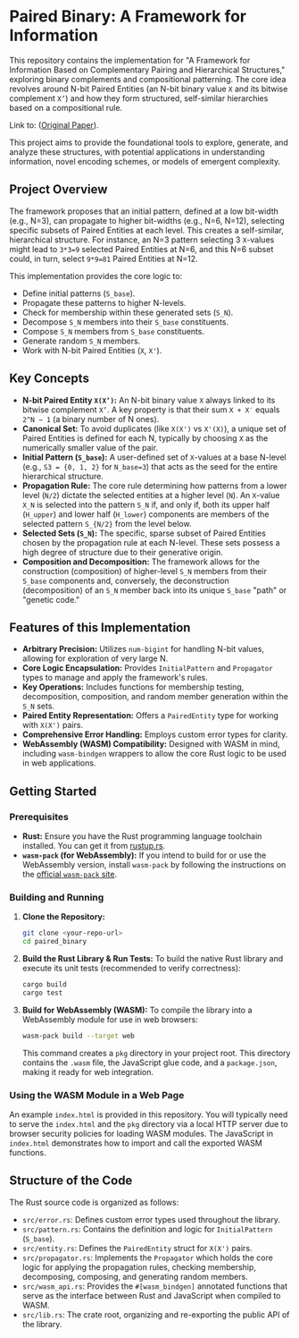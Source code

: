 # Paired Binary: A Framework for Information

This repository contains the implementation for "A Framework for Information Based on Complementary Pairing and Hierarchical Structures," exploring binary complements and compositional patterning. The core idea revolves around N-bit Paired Entities (an N-bit binary value `X` and its bitwise complement `X’`) and how they form structured, self-similar hierarchies based on a compositional rule.

Link to: ([Original Paper](https://zenodo.org/records/15543486)).

This project aims to provide the foundational tools to explore, generate, and analyze these structures, with potential applications in understanding information, novel encoding schemes, or models of emergent complexity.

## Project Overview

The framework proposes that an initial pattern, defined at a low bit-width (e.g., N=3), can propagate to higher bit-widths (e.g., N=6, N=12), selecting specific subsets of Paired Entities at each level. This creates a self-similar, hierarchical structure. For instance, an N=3 pattern selecting 3 `X`-values might lead to `3*3=9` selected Paired Entities at N=6, and this N=6 subset could, in turn, select `9*9=81` Paired Entities at N=12.

This implementation provides the core logic to:
*   Define initial patterns (`S_base`).
*   Propagate these patterns to higher N-levels.
*   Check for membership within these generated sets (`S_N`).
*   Decompose `S_N` members into their `S_base` constituents.
*   Compose `S_N` members from `S_base` constituents.
*   Generate random `S_N` members.
*   Work with N-bit Paired Entities (`X`, `X'`).

## Key Concepts

*   **N-bit Paired Entity `X(X’)`:** An N-bit binary value `X` always linked to its bitwise complement `X’`. A key property is that their sum `X + X′` equals `2^N − 1` (a binary number of N ones).
*   **Canonical Set:** To avoid duplicates (like `X(X')` vs `X'(X)`), a unique set of Paired Entities is defined for each N, typically by choosing `X` as the numerically smaller value of the pair.
*   **Initial Pattern (`S_base`):** A user-defined set of `X`-values at a base N-level (e.g., `S3 = {0, 1, 2}` for `N_base=3`) that acts as the seed for the entire hierarchical structure.
*   **Propagation Rule:** The core rule determining how patterns from a lower level (`N/2`) dictate the selected entities at a higher level (`N`). An `X`-value `X_N` is selected into the pattern `S_N` if, and only if, both its upper half (`H_upper`) and lower half (`H_lower`) components are members of the selected pattern `S_{N/2}` from the level below.
*   **Selected Sets (`S_N`):** The specific, sparse subset of Paired Entities chosen by the propagation rule at each N-level. These sets possess a high degree of structure due to their generative origin.
*   **Composition and Decomposition:** The framework allows for the construction (composition) of higher-level `S_N` members from their `S_base` components and, conversely, the deconstruction (decomposition) of an `S_N` member back into its unique `S_base` "path" or "genetic code."

## Features of this Implementation

*   **Arbitrary Precision:** Utilizes `num-bigint` for handling N-bit values, allowing for exploration of very large N.
*   **Core Logic Encapsulation:** Provides `InitialPattern` and `Propagator` types to manage and apply the framework's rules.
*   **Key Operations:** Includes functions for membership testing, decomposition, composition, and random member generation within the `S_N` sets.
*   **Paired Entity Representation:** Offers a `PairedEntity` type for working with `X(X')` pairs.
*   **Comprehensive Error Handling:** Employs custom error types for clarity.
*   **WebAssembly (WASM) Compatibility:** Designed with WASM in mind, including `wasm-bindgen` wrappers to allow the core Rust logic to be used in web applications.

## Getting Started

### Prerequisites

*   **Rust:** Ensure you have the Rust programming language toolchain installed. You can get it from [rustup.rs](https://rustup.rs/).
*   **`wasm-pack` (for WebAssembly):** If you intend to build for or use the WebAssembly version, install `wasm-pack` by following the instructions on the [official `wasm-pack` site](https://rustwasm.github.io/wasm-pack/installer/).

### Building and Running

1.  **Clone the Repository:**
    ```bash
    git clone <your-repo-url>
    cd paired_binary
    ```
2.  **Build the Rust Library & Run Tests:**
    To build the native Rust library and execute its unit tests (recommended to verify correctness):
    ```bash
    cargo build
    cargo test
    ```
3.  **Build for WebAssembly (WASM):**
    To compile the library into a WebAssembly module for use in web browsers:
    ```bash
    wasm-pack build --target web
    ```
    This command creates a `pkg` directory in your project root. This directory contains the `.wasm` file, the JavaScript glue code, and a `package.json`, making it ready for web integration.

### Using the WASM Module in a Web Page

An example `index.html` is provided in this repository. You will typically need to serve the `index.html` and the `pkg` directory via a local HTTP server due to browser security policies for loading WASM modules. The JavaScript in `index.html` demonstrates how to import and call the exported WASM functions.

## Structure of the Code

The Rust source code is organized as follows:

*   `src/error.rs`: Defines custom error types used throughout the library.
*   `src/pattern.rs`: Contains the definition and logic for `InitialPattern` (`S_base`).
*   `src/entity.rs`: Defines the `PairedEntity` struct for `X(X')` pairs.
*   `src/propagator.rs`: Implements the `Propagator` which holds the core logic for applying the propagation rules, checking membership, decomposing, composing, and generating random members.
*   `src/wasm_api.rs`: Provides the `#[wasm_bindgen]` annotated functions that serve as the interface between Rust and JavaScript when compiled to WASM.
*   `src/lib.rs`: The crate root, organizing and re-exporting the public API of the library.
